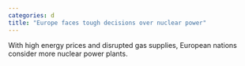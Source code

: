```yaml
---
categories: d
title: "Europe faces tough decisions over nuclear power"
---
```

With high energy prices and disrupted gas supplies, European nations consider more nuclear power plants.